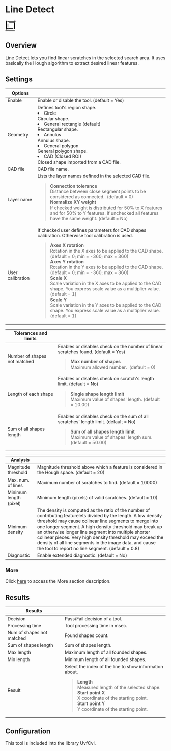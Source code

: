 
Line Detect
===========


![](../../../../img/x_Graphics/Tools/UvfCvlHoughLine-0.png)


Overview
--------


Line Detect lets you find linear scratches in the selected search area. It uses basically the Hough algorithm to extract desired linear features.


Settings
--------





| Options | |
| --- | --- |
| Enable | Enable or disable the tool. (default = Yes) |
| Geometry | Defines tool's region shape.<ud> <li>Circle<br>Circular shape.</li>  <li>General rectangle (default)<br>Rectangular shape.</li>  <li>Annulus<br>Annulus shape.</li>  <li>General polygon<br>General polygon shape.</li>  <li>CAD (Closed ROI)<br>Closed shape imported from a CAD file.</li> </ud> |
| CAD file | CAD file name. |
| Layer name | Lists the layer names defined in the selected CAD file.<blockquote> **Connection tolerance**<br>Distance between close segment points to be considered as connected.. (default = 0)<br>  **Normalize XY weight**<br>If checked weight is distributed for 50% to X features and for 50% to Y features. If unchecked all features have the same weight. (default = No)<br> </blockquote> |
| User calibration | If checked user defines parameters for CAD shapes calibration. Otherwise tool calibration is used.<blockquote> **Axes X rotation**<br>Rotation in the X axes to be applied to the CAD shape. (default = 0; min = -360; max = 360)<br>  **Axes Y rotation**<br>Rotation in the Y axes to be applied to the CAD shape. (default = 0; min = -360; max = 360)<br>  **Scale X**<br>Scale variation in the X axes to be applied to the CAD shape. You express scale value as a multiplier value. (default = 1)<br>  **Scale Y**<br>Scale variation in the Y axes to be applied to the CAD shape. You express scale value as a multiplier value. (default = 1)<br> </blockquote> |





| Tolerances and limits | |
| --- | --- |
| Number of shapes not matched | Enables or disables check on the number of linear scratches found. (default = Yes)<blockquote> **Max number of shapes**<br>Maximum allowed number.  (default = 0)<br> </blockquote> |
| Length of each shape | Enables or disables check on scratch's length limit. (default = No)<blockquote> **Single shape length limit**<br>Maximum value of shapes' length. (default = 10.00)<br> </blockquote> |
| Sum of all shapes length | Enables or disables check on the sum of all scratches' length limit. (default = No)<blockquote> **Sum of all shapes length limit**<br>Maximum value of shapes' length sum. (default = 50.00)<br> </blockquote> |





| Analysis | |
| --- | --- |
| Magnitude threshold | Magnitude threshold above which a feature is considered in the Hough space. (default = 20) |
| Max. num. of lines | Maximum number of scratches to find. (default = 10000) |
| Minimum length (pixel) | Minimum length (pixels) of valid scratches. (default = 10) |
| Minimum density | The density is computed as the ratio of the number of contributing featurelets divided by the length. A low density threshold may cause colinear line segments to merge into one longer segment. A high density threshold may break up an otherwise longer line segment into multiple shorter colinear pieces. Very high density threshold may exceed the density of all line segments in the image data, and cause the tool to report no line segment. (default = 0.8) |
| Diagnostic | Enable extended diagnostic. (default = No) |


### More


Click [here](../../../Windows/dialog_settings.md) to access the More section description.


Results
-------

| Results | |
| --- | --- |
| Decision | Pass/Fail decision of a tool. |
| Processing time | Tool processing time in msec. |
| Num of shapes not matched | Found shapes count. |
| Sum of shapes length | Sum of shapes length. |
| Max length | Maximum length of all founded shapes. |
| Min length | Minimum length of all founded shapes. |
| Result | Select the index of the line to show information about.<blockquote> **Length**<br>Measured length of the selected shape.<br>  **Start point X**<br>X coordinate of the starting point.<br>  **Start point Y**<br>Y coordinate of the starting point.<br> </blockquote> |


Configuration
-------------


This tool is included into the library UvfCvl.



